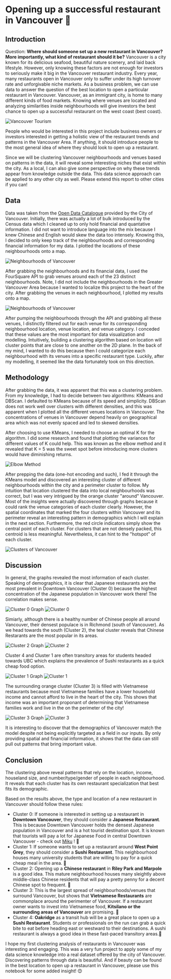 # Opening up a successful restaurant in Vancouver 🍣

## Introduction

Question: **Where should someone set up a new restaurant in Vancouver? More importantly, what kind of restaurant should it be?** Vancouver is a city known for its delicious seafood, beautiful nature scenery, and laid back lifestyle. However, only knowing these factors are not enough for investors to seriously make it big in the Vancouver restaurant industry. Every year, many restaurants open in Vancouver only to suffer under its high turnover rate and unforgivable niche markets. As a business problem, we can use data to answer the question of the best location to open a particular restaurant in Vancouver. Vancouver, as an immigrant city, is home to many different kinds of food markets. Knowing where venues are located and analyzing similarities inside neighbourhoods will give investors the best chance to open up a successful restaurant on the west coast (best coast).

![Vancouver Tourism](vancouver_tourism.png)

People who would be interested in this project include business owners or investors interested in getting a holistic view of the restaurant trends and patterns in the Vancouver Area. If anything, it should introduce people to the most general idea of where they should look to open up a restaurant.

Since we will be clustering Vancouver neighbourhoods and venues based on patterns in the data, it will reveal some interesting niches that exist within the city. As a local, I can also give some perspective on why these trends appear from knowledge outside the data. This data science approach can be applied to any other city as well. Please extend this report to other cities if you can!

## Data 

Data was taken from the [Open Data Catalogue](https://vancouver.ca/your-government/open-data-catalogue.aspx) provided by the City of Vancouver. Initially, there was actually a lot of bulk introduced by the Census data which I cleaned up to only hold financial and quantative information. I did not want to introduce language into the mix because I knew Chinese and English would skew the data too intensely. Knowing this, I decided to only keep track of the neighbourhoods and corresponding financial information for my data. I plotted the locations of these neighbourhoods onto a map.

![Neighbourhoods of Vancouver](neighbourhoods.png)

After grabbing the neighbourhoods and its financial data, I used the FourSquare API to grab venues around each of the 23 distinct neighbourhoods. Note, I did not include the neighbourhoods in the Greater Vancouver Area because I wanted to localize this project to the heart of the city. After grabbing the venues in each neighbourhood, I plotted my results onto a map.

![Neighbourhoods of Vancouver](venues.png)

After pumping the neighbourhoods through the API and grabbing all these venues, I distinctly filtered out for each venue for its corresponding neighbourhood location, venue location, and venue category. I conceded that these values are the most important for data visualization and modelling. Intuitively, building a clustering algorithm based on location will cluster points that are close to one another on the 2D plane. In the back of my mind, I wanted to do this because then I could categorize each neighbourhood with its venues into a specific restaurant type. Luckily, after my modelling, it seemed like the data fortunately took on this direction. 

## Methodology

After grabbing the data, it was apparent that this was a clustering problem. From my knowledge, I had to decide between two algorithms: KMeans and DBScan. I defaulted to KMeans because of its speed and simplicity. DBScan does not work well over clusters with different densities, and this was apparent when I plotted all the different venues locations in Vancouver. The concentrations of venues in Vancouver depend heavily on geographical area which was not evenly spaced and led to skewed densities.

After choosing to use KMeans, I needed to choose an optimal K for the algorithm. I did some research and found that plotting the variances for different values of K could help. This was known as the elbow method and it revealed that K = 5 was the sweet spot before introducing more clusters would have diminishing returns. 

![Elbow Method](elbow_method.png)

After prepping the data (one-hot encoding and such), I fed it through the KMeans model and discovered an interesting cluster of different neighbourhoods within the city and a perimeter cluster to follow. My intuition that location clustered the data into local neighbourhoods was correct, but I was very intrigued by the orange cluster "around" Vancouver. Most of the insights were actually discovered through graphs because it could rank the venue categories of each cluster clearly. However, the spatial coordinates that marked the four clusters within Vancouver and its perimeter reveal an interesting pattern in demographics which I will explain in the next section. Furthermore, the red circle indicators simply show the central point of each cluster. For clusters that are not densely packed, this centroid is less meaningful. Nevertheless, it can hint to the "hotspot" of each cluster.

![Clusters of Vancouver](clusters.png)

## Discussion

In general, the graphs revealed the most information of each cluster. Speaking of demographics, it is clear that Japanese restaurants are the most prevalent in Downtown Vancouver (Cluster 0) because the highest concentration of the Japanese population in Vancouver work there! The correlation makes sense. 

![Cluster 0 Graph](cluster_0_graph.png)
![Cluster 0](cluster_0.png)

Simiarly, although there is a healthy number of Chinese people all around Vancouver, their densest populace is in Richmond (south of Vancouver). As we head towards the south (Cluster 2), the teal cluster reveals that Chinese Restarants are the most popular in its areas. 

![Cluster 2 Graph](cluster_2_graph.png)
![Cluster 2](cluster_2.png)

Cluster 4 and Cluster 1 are often transitory areas for students headed towards UBC which explains the prevalence of Sushi restaurants as a quick cheap food option. 

![Cluster 1 Graph](cluster_1_graph.png)
![Cluster 1](cluster_1.png)

The surrounding orange cluster (Cluster 3) is filled with Vietnamese restaurants because most Vietnamese families have a lower household income and cannot afford to live in the heart of the city. This shows that income was an important proponant of determining that Vietnamese families work and live in the on the perimeter of the city!

![Cluster 3 Graph](cluster_3_graph.png)
![Cluster 3](cluster_3.png)


It is interesting to discover that the demographics of Vancouver match the model despite not being explicitly targeted as a field in our inputs. By only providing spatial and financial information, it shows that the data can still pull out patterns that bring important value.

## Conclusion

The clustering above reveal patterns that rely on the location, income, houseland size, and number/type/gender of people in each neighbourhood. It reveals that each cluster has its own restaurant specialization that best fits its demographic.  

Based on the results above, the type and location of a new restaurant in Vancouver should follow these rules:
* Cluster 0: If someone is interested in setting up a restaurant in **Downtown Vancouver**, they should consider a **Japanese Restaurant**. This is because Downtown Vancouver holds the densest Japanese population in Vancouver and is a hot tourist destination spot. It is known that tourists will pay a lot for Japanese Food in central Downtown Vancouver - check out [Miku](https://mikurestaurant.com)
! 🍜
* Cluster 1: If someone wants to set up a restaurant around **West Point Grey**, they should consider a **Sushi Restaurant**. This neighbourhood houses many university students that are willing to pay for a quick cheap meal in the area. 🍣 
* Cluster 2: Opening up a **Chinese restaurant** in **Riley Park and Marpole** is a good idea. This mature neighbourhood houses many sleightly above middle-class Chinese residents that will pay a pretty penny for a decent Chinese spot to frequent. 🥡
* Cluster 3: This is the largest spread of neighbourhoods/venues that surround Vancouver, but shows that **Vietnamese Restaurants** are commonplace around the perimenter of Vancouver. If a restaurant owner wants to invest into Vietnamese food, **Kitsilano or the surrounding areas of Vancouver** are promising. 🍲
* Cluster 4: **Oakridge** as a transit hub will be a great place to open up a **Sushi Restaurant**. Students or professionals on the run can grab a quick bite to eat before heading east or westward to their destinations. A sushi restaurant is always a good idea in these fast-paced transitory areas.🍱

I hope my first clustering analysis of restaurants in Vancouver was interesting and engaging. This was a very fun project to apply some of my data science knowledge into a real dataset offered by the city of Vancouver. Discovering patterns through data is beautiful. And if beauty can be found in the best location to open up a restaurant in Vancouver, please use this notebook for some added insight! 😊
